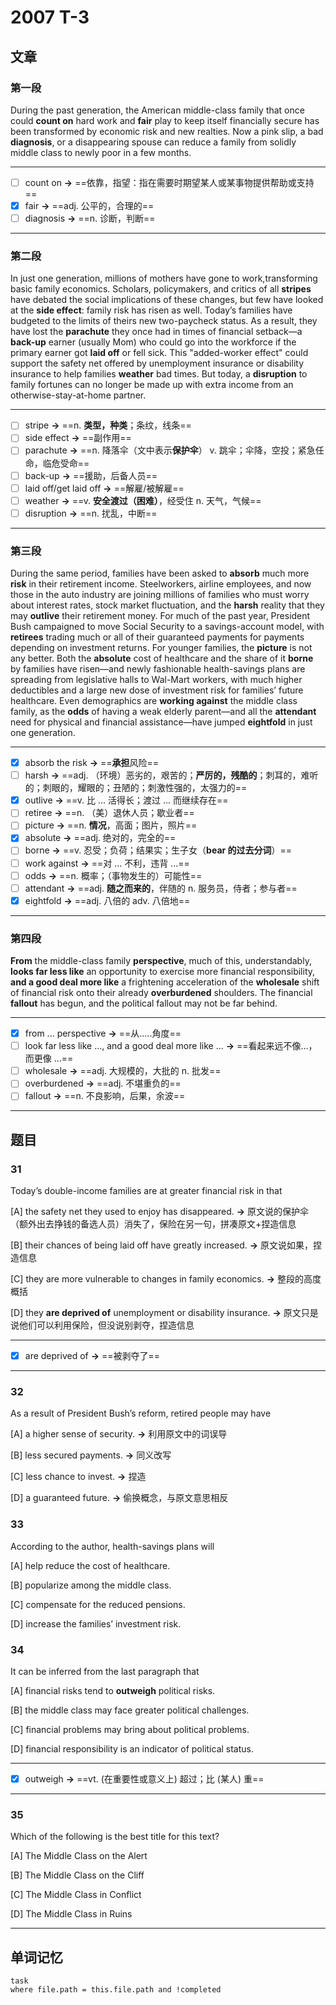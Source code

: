 # 2007 T-3

## 文章

### 第一段

During the past generation, the American middle-class family that once could **count on** hard work and **fair** play to keep itself financially secure has been transformed by economic risk and new realties. Now a pink slip, a bad **diagnosis**, or a disappearing spouse can reduce a family from solidly middle class to newly poor in a few months.

---

- [ ] count on **→** ==依靠，指望：指在需要时期望某人或某事物提供帮助或支持==
- [x] fair **→** ==adj. 公平的，合理的==
- [ ] diagnosis **→** ==n. 诊断，判断==

---

### 第二段

In just one generation, millions of mothers have gone to work,transforming basic family economics. Scholars, policymakers, and critics of all **stripes** have debated the social implications of these changes, but few have looked at the **side effect**: family risk has risen as well. Today’s families have budgeted to the limits of theirs new two-paycheck status. As a result, they have lost the **parachute** they once had in times of financial setback—a **back-up** earner (usually Mom) who could go into the workforce if the primary earner got **laid off** or fell sick. This "added-worker effect" could support the safety net offered by unemployment insurance or disability insurance to help families **weather** bad times. But today, a **disruption** to family fortunes can no longer be made up with extra income from an otherwise-stay-at-home partner.

---

- [ ] stripe **→** ==n. **类型，种类**；条纹，线条==
- [ ] side effect **→** ==副作用==
- [ ] parachute **→** ==n. 降落伞（文中表示**保护伞**） v. 跳伞；伞降，空投；紧急任命，临危受命==
- [ ] back-up **→** ==援助，后备人员==
- [ ] laid off/get laid off **→** ==解雇/被解雇==
- [ ] weather **→** ==v. **安全渡过（困难）**，经受住 n. 天气，气候==
- [ ] disruption **→** ==n. 扰乱，中断==

---

### 第三段

During the same period, families have been asked to **absorb** much more **risk** in their retirement income. Steelworkers, airline employees, and now those in the auto industry are joining millions of families who must worry about interest rates, stock market fluctuation, and the **harsh** reality that they may **outlive** their retirement money. For much of the past year, President Bush campaigned to move Social Security to a savings-account model, with **retirees** trading much or all of their guaranteed payments for payments depending on investment returns. For younger families, the **picture** is not any better. Both the **absolute** cost of healthcare and the share of it **borne** by families have risen—and newly fashionable health-savings plans are spreading from legislative halls to Wal-Mart workers, with much higher deductibles and a large new dose of investment risk for families’ future healthcare. Even demographics are **working against** the middle class family, as the **odds** of having a weak elderly parent—and all the **attendant** need for physical and financial assistance—have jumped **eightfold** in just one generation.

---

- [x] absorb the risk **→** ==**承担**风险==
- [ ] harsh **→** ==adj. （环境）恶劣的，艰苦的；**严厉的，残酷的**；刺耳的，难听的；刺眼的，耀眼的；丑陋的；刺激性强的，太强力的==
- [x] outlive **→** ==v. 比 ... 活得长；渡过 ... 而继续存在==
- [ ] retiree **→** ==n. （美）退休人员；歇业者==
- [ ] picture **→** ==n. **情况**，高面；图片，照片==
- [x] absolute **→** ==adj. 绝对的，完全的==
- [ ] borne **→** ==v. 忍受；负荷；结果实；生子女（**bear 的过去分词**）==
- [ ] work against **→** ==对 … 不利，违背 ...==
- [ ] odds **→** ==n. 概率；（事物发生的）可能性==
- [ ] attendant **→** ==adj. **随之而来的**，伴随的 n. 服务员，侍者；参与者==
- [x] eightfold **→** ==adj. 八倍的 adv. 八倍地==

---

### 第四段

**From** the middle-class family **perspective**, much of this, understandably, **looks far less like** an opportunity to exercise more financial responsibility, **and a good deal more like** a frightening acceleration of the **wholesale** shift of financial risk onto their already **overburdened** shoulders. The financial **fallout** has begun, and the political fallout may not be far behind.

---

- [x] from ... perspective **→** ==从.....角度==
- [ ] look far less like ..., and a good deal more like ... **→** ==看起来远不像...，而更像 ...==
- [ ] wholesale **→** ==adj. 大规模的，大批的 n. 批发==
- [ ] overburdened **→** ==adj. 不堪重负的==
- [ ] fallout **→** ==n. 不良影响，后果，余波==

---

## 题目

### 31

Today’s double-income families are at greater financial risk in that 

[A] the safety net they used to enjoy has disappeared. **→** 原文说的保护伞（额外出去挣钱的备选人员）消失了，保险在另一句，拼凑原文+捏造信息

[B] their chances of being laid off have greatly increased. **→** 原文说如果，捏造信息

[C] they are more vulnerable to changes in family economics. **→** 整段的高度概括
 
[D] they **are deprived of** unemployment or disability insurance. **→** 原文只是说他们可以利用保险，但没说别剥夺，捏造信息

---

- [x]  are deprived of **→** ==被剥夺了==

---

### 32

As a result of President Bush’s reform, retired people may have 

[A] a higher sense of security. **→** 利用原文中的词误导

[B] less secured payments.  **→** 同义改写

[C] less chance to invest. **→** 捏造

[D] a guaranteed future. **→** 偷换概念，与原文意思相反

### 33

According to the author, health-savings plans will 

[A] help reduce the cost of healthcare.

[B] popularize among the middle class. 

[C] compensate for the reduced pensions. 

[D] increase the families’ investment risk.

### 34

It can be inferred from the last paragraph that

[A] financial risks tend to **outweigh** political risks.

[B] the middle class may face greater political challenges. 

[C] financial problems may bring about political problems. 

[D] financial responsibility is an indicator of political status.

---

- [x] outweigh **→** ==vt. (在重要性或意义上) 超过；比 (某人) 重==

---

### 35

Which of the following is the best title for this text? 

[A] The Middle Class on the Alert

[B] The Middle Class on the Cliff 

[C] The Middle Class in Conflict 

[D] The Middle Class in Ruins

---

## 单词记忆

```dataview
task
where file.path = this.file.path and !completed
```